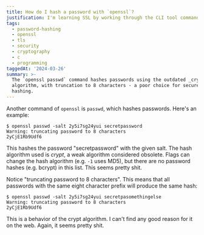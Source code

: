 ```yaml
---
title: How do I hash a password with `openssl`?
justification: I'm learning SSL by working through the CLI tool commands.
tags:
  - password-hashing
  - openssl
  - tls
  - security
  - cryptography
  - c
  - programming
taggedAt: '2024-03-26'
summary: >-
  The `openssl passwd` command hashes passwords using the outdated _crypt_
  algorithm, with truncation to 8 characters - a poor choice for secure password
  hashing.
---
```


Another command of `openssl` is `passwd`, which hashes passwords. Here's an example:

```
$ openssl passwd -salt 2y5i7sg24yui secretpassword
Warning: truncating password to 8 characters
2yCjE1Rb9Udf6
```

This hashes the password "secretpassword" with the given salt. The hash algorithm used is _crypt_, a weak algorithm considered obsolete. Flags can change the hash algorithm (e.g. `-1` uses MD5), but there are no password hashes (e.g. bcrypt) in this list. This seems pretty shit.

Notice "truncating password to 8 characters". This means that all passwords with the same eight character prefix will produce the same hash:

```
$ openssl passwd -salt 2y5i7sg24yui secretpasomethingelse
Warning: truncating password to 8 characters
2yCjE1Rb9Udf6
```

This is a behavior of the crypt algorithm. I can't find any good reason for it on the web. Again, it seems pretty shit.
